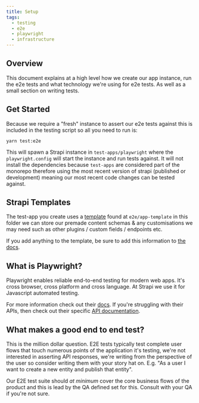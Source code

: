 ```yaml
---
title: Setup
tags:
  - testing
  - e2e
  - playwright
  - infrastructure
---
```


## Overview

This document explains at a high level how we create our app instance, run the e2e tests and what technology we're using for e2e tests. As well as a small section on writing tests.

## Get Started

Because we require a "fresh" instance to assert our e2e tests against this is included in the testing script so all you need to run is:

```shell
yarn test:e2e
```

This will spawn a Strapi instance in `test-apps/playwright` where the `playwright.config` will start the instance and run tests against. It will not install the dependencies because `test-apps` are considered part of the monorepo therefore using the most recent version of strapi (published or development) meaning our most recent code changes can be tested against.

## Strapi Templates

The test-app you create uses a [template](https://docs.strapi.io/developer-docs/latest/setup-deployment-guides/installation/templates.html) found at `e2e/app-template` in this folder we can store our premade content schemas & any customisations we may need such as other plugins / custom fields / endpoints etc.

If you add anything to the template, be sure to add this information to [the docs](/testing/e2e/app-template).

## What is Playwright?

Playwright enables reliable end-to-end testing for modern web apps. It's cross browser, cross platform and cross language. At Strapi we use it for Javascript automated testing.

For more information check out their [docs](https://playwright.dev/docs/intro). If you're struggling with their APIs, then check out their specific [API documentation](https://playwright.dev/docs/api/class-playwright).

## What makes a good end to end test?

This is the million dollar question. E2E tests typically test complete user flows that touch numerous points of the application it's testing, we're not interested in asserting API responses, we're writing from the perspective of the user so consider writing them with your story hat on. E.g. "As a user I want to create a new entity and publish that entity".

Our E2E test suite should _at minimum_ cover the core business flows of the product and this is lead by the QA defined set for this. Consult with your QA if you're not sure.
